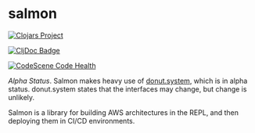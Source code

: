 # salmon

[![Clojars Project](https://img.shields.io/clojars/v/rs.shaffe/salmon.svg)](https://clojars.org/rs.shaffe/salmon)

[![CljDoc Badge](https://cljdoc.org/badge/rs.shaffe/salmon)](https://cljdoc.org/d/rs.shaffe/salmon)

[![CodeScene Code Health](https://codescene.io/projects/25500/status-badges/code-health)](https://codescene.io/projects/25500)

*Alpha Status*. Salmon makes heavy use of [donut.system](https://github.com/donut-party/system), which is in alpha status. donut.system states that the interfaces may change, but change is unlikely.

Salmon is a library for building AWS architectures in the REPL, and then deploying them in CI/CD environments.
